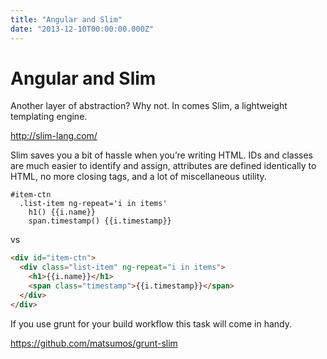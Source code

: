 ```yaml
---
title: "Angular and Slim"
date: "2013-12-10T00:00:00.000Z"
---
```


# Angular and Slim

Another layer of abstraction? Why not. In comes Slim, a lightweight
templating engine.

http://slim-lang.com/

Slim saves you a bit of hassle when you’re writing HTML. IDs and classes
are much easier to identify and assign, attributes are defined
identically to HTML, no more closing tags, and a lot of miscellaneous
utility.

```markup
#item-ctn
  .list-item ng-repeat='i in items'
    h1() {{i.name}}
    span.timestamp() {{i.timestamp}}
```

vs

```html
<div id="item-ctn">
  <div class="list-item" ng-repeat="i in items">
    <h1>{{i.name}}</h1>
    <span class="timestamp">{{i.timestamp}}</span>
  </div>
</div>
```

If you use grunt for your build workflow this task will come in handy.

https://github.com/matsumos/grunt-slim
